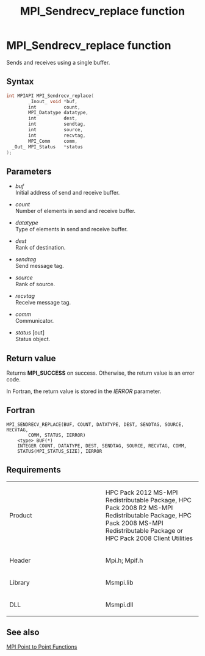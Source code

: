 ﻿---
title: MPI_Sendrecv_replace function
TOCTitle: MPI_Sendrecv_replace function
ms:assetid: 6b8cfc50-a75c-44cf-8106-5935abead2ef
ms:mtpsurl: https://msdn.microsoft.com/en-us/library/Dn473469(v=VS.85)
ms:contentKeyID: 59361004
ms.date: 03/28/2018
mtps_version: v=VS.85
f1_keywords:
- MPI_SENDRECV_REPLACE
- mpif/MPI_Sendrecv_replace
- mpi/MPI_SENDRECV_REPLACE
dev_langs:
- C++
- C
---

# MPI\_Sendrecv\_replace function

Sends and receives using a single buffer.

## Syntax

``` c++
int MPIAPI MPI_Sendrecv_replace(
        _Inout_ void *buf,
        int          count,
        MPI_Datatype datatype,
        int          dest,
        int          sendtag,
        int          source,
        int          recvtag,
        MPI_Comm     comm,
  _Out_ MPI_Status   *status
);
```

## Parameters

  - *buf*  
    Initial address of send and receive buffer.

  - *count*  
    Number of elements in send and receive buffer.

  - *datatype*  
    Type of elements in send and receive buffer.

  - *dest*  
    Rank of destination.

  - *sendtag*  
    Send message tag.

  - *source*  
    Rank of source.

  - *recvtag*  
    Receive message tag.

  - *comm*  
    Communicator.

  - *status* \[out\]  
    Status object.

## Return value

Returns **MPI\_SUCCESS** on success. Otherwise, the return value is an error code.

In Fortran, the return value is stored in the *IERROR* parameter.

## Fortran

    MPI_SENDRECV_REPLACE(BUF, COUNT, DATATYPE, DEST, SENDTAG, SOURCE, RECVTAG,
            COMM, STATUS, IERROR)
        <type> BUF(*)
        INTEGER COUNT, DATATYPE, DEST, SENDTAG, SOURCE, RECVTAG, COMM,
        STATUS(MPI_STATUS_SIZE), IERROR

## Requirements

<table>
<colgroup>
<col style="width: 50%" />
<col style="width: 50%" />
</colgroup>
<tbody>
<tr class="odd">
<td><p>Product</p></td>
<td><p>HPC Pack 2012 MS-MPI Redistributable Package, HPC Pack 2008 R2 MS-MPI Redistributable Package, HPC Pack 2008 MS-MPI Redistributable Package or HPC Pack 2008 Client Utilities</p></td>
</tr>
<tr class="even">
<td><p>Header</p></td>
<td>Mpi.h;
Mpif.h</td>
</tr>
<tr class="odd">
<td><p>Library</p></td>
<td>Msmpi.lib</td>
</tr>
<tr class="even">
<td><p>DLL</p></td>
<td>Msmpi.dll</td>
</tr>
</tbody>
</table>


## See also

[MPI Point to Point Functions](mpi-point-to-point-functions.md)

